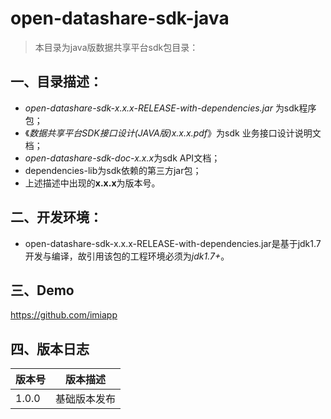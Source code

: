 # open-datashare-sdk-java

> 本目录为java版数据共享平台sdk包目录：

## 一、目录描述：

- *open-datashare-sdk-x.x.x-RELEASE-with-dependencies.jar* 为sdk程序包；
- 《*数据共享平台SDK接口设计(JAVA版)x.x.x.pdf*》为sdk 业务接口设计说明文档；
- *open-datashare-sdk-doc-x.x.x*为sdk API文档；
- dependencies-lib为sdk依赖的第三方jar包；
- 上述描述中出现的**x.x.x**为版本号。

## 二、开发环境：

- open-datashare-sdk-x.x.x-RELEASE-with-dependencies.jar是基于jdk1.7开发与编译，故引用该包的工程环境必须为*jdk1.7+*。

## 三、Demo

https://github.com/imiapp

## 四、版本日志

  | 版本号   | 版本描述                                     |
  | ----- | ---------------------------------------- |
  | 1.0.0 | 基础版本发布                                   |
